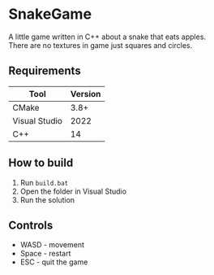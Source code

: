 # SnakeGame

A little game written in C++ about a snake that eats apples.  
There are no textures in game just squares and circles.

## Requirements
|Tool|Version|
|--|--|
|CMake|3.8+|
|Visual Studio|2022|
|C++|14|

## How to build
1. Run `build.bat`
2. Open the folder in Visual Studio
3. Run the solution

## Controls
* WASD - movement
* Space - restart
* ESC - quit the game

